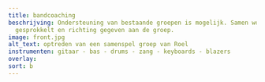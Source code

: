 ```yaml
---
title: bandcoaching
beschrijving: Ondersteuning van bestaande groepen is mogelijk. Samen worden er ideëen
  gesprokkelt en richting gegeven aan de groep.
image: front.jpg
alt_text: optreden van een samenspel groep van Roel
instrumenten: gitaar - bas - drums - zang - keyboards - blazers
overlay: 
sort: b
---
```


